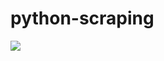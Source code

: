 # python-scraping

![](https://github.com/lbias/python-scraping/blob/master/19_decode_json/19_decode_json.png)
